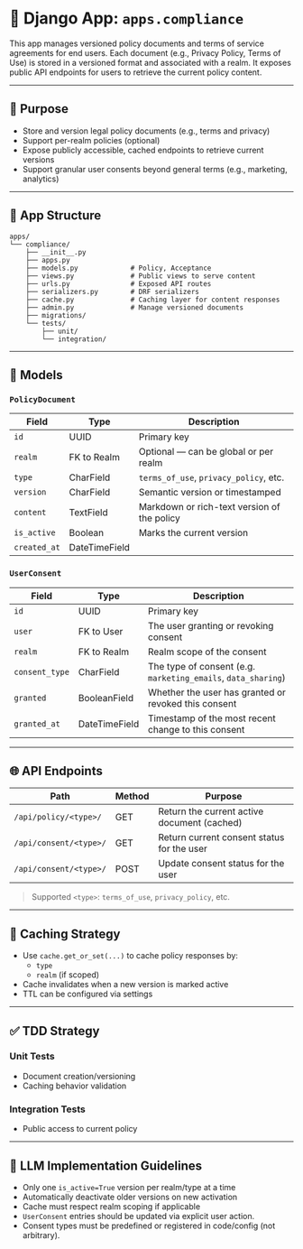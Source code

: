 # 📄 Django App: `apps.compliance`

This app manages versioned policy documents and terms of service agreements for end users. Each document (e.g., Privacy Policy, Terms of Use) is stored in a versioned format and associated with a realm. It exposes public API endpoints for users to retrieve the current policy content.

---

## 🎯 Purpose

- Store and version legal policy documents (e.g., terms and privacy)
- Support per-realm policies (optional)
- Expose publicly accessible, cached endpoints to retrieve current versions
- Support granular user consents beyond general terms (e.g., marketing, analytics)

---

## 📁 App Structure

```
apps/
└── compliance/
    ├── __init__.py
    ├── apps.py
    ├── models.py             # Policy, Acceptance
    ├── views.py              # Public views to serve content
    ├── urls.py               # Exposed API routes
    ├── serializers.py        # DRF serializers
    ├── cache.py              # Caching layer for content responses
    ├── admin.py              # Manage versioned documents
    ├── migrations/
    └── tests/
        ├── unit/
        └── integration/
```

---

## 🧱 Models

### `PolicyDocument`

| Field         | Type           | Description                                |
|---------------|----------------|--------------------------------------------|
| `id`          | UUID           | Primary key                                |
| `realm`       | FK to Realm    | Optional — can be global or per realm      |
| `type`        | CharField      | `terms_of_use`, `privacy_policy`, etc.     |
| `version`     | CharField      | Semantic version or timestamped            |
| `content`     | TextField      | Markdown or rich-text version of the policy|
| `is_active`   | Boolean        | Marks the current version                  |
| `created_at`  | DateTimeField  |                                            |

### `UserConsent`

| Field         | Type             | Description                                                      |
|---------------|------------------|------------------------------------------------------------------|
| `id`          | UUID             | Primary key                                                      |
| `user`        | FK to User       | The user granting or revoking consent                            |
| `realm`       | FK to Realm      | Realm scope of the consent                                       |
| `consent_type`| CharField        | The type of consent (e.g. `marketing_emails`, `data_sharing`)    |
| `granted`     | BooleanField     | Whether the user has granted or revoked this consent             |
| `granted_at`  | DateTimeField    | Timestamp of the most recent change to this consent              |

---

## 🌐 API Endpoints

| Path                                  | Method | Purpose                                       |
|---------------------------------------|--------|-----------------------------------------------|
| `/api/policy/<type>/`                | GET    | Return the current active document (cached)   |
| `/api/consent/<type>/`                | GET    | Return current consent status for the user            |
| `/api/consent/<type>/`                | POST   | Update consent status for the user                    |

> Supported `<type>`: `terms_of_use`, `privacy_policy`, etc.

---

## 🧠 Caching Strategy

- Use `cache.get_or_set(...)` to cache policy responses by:
  - `type`
  - `realm` (if scoped)
- Cache invalidates when a new version is marked active
- TTL can be configured via settings

---

## ✅ TDD Strategy

### Unit Tests

- Document creation/versioning
- Caching behavior validation

### Integration Tests

- Public access to current policy

---

## 🤖 LLM Implementation Guidelines

- Only one `is_active=True` version per realm/type at a time
- Automatically deactivate older versions on new activation
- Cache must respect realm scoping if applicable
- `UserConsent` entries should be updated via explicit user action.
- Consent types must be predefined or registered in code/config (not arbitrary).
